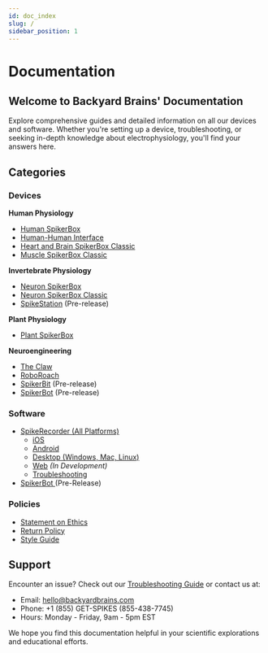 ```yaml
---
id: doc_index
slug: /
sidebar_position: 1
---
```


# Documentation

## Welcome to Backyard Brains' Documentation

Explore comprehensive guides and detailed information on all our devices and software. Whether you're setting up a device, troubleshooting, or seeking in-depth knowledge about electrophysiology, you'll find your answers here.

## Categories

### Devices

**Human Physiology**  
- [Human SpikerBox](./Human/Human-SpikerBox/)  
- [Human-Human Interface](./Human/Human-Human-Interface/)  
- [Heart and Brain SpikerBox Classic](./Human/Heart-and-Brain-SpikerBox-Classic/)  
- [Muscle SpikerBox Classic](./Human/Muscle-SpikerBox-Classic/)  

**Invertebrate Physiology**  
- [Neuron SpikerBox](./Invertebrate/Neuron-SpikerBox/)  
- [Neuron SpikerBox Classic](./Invertebrate/Neuron-SpikerBox-Classic/)  
- [SpikeStation](./Invertebrate/Pre-Release/SpikeStation/)  (Pre-release)

**Plant Physiology**  
- [Plant SpikerBox](./Plant/PlantSpikerBox/)  

**Neuroengineering**  
- [The Claw](./Neuroengineering/Claw/)  
- [RoboRoach](./Neuroengineering/Roboroach/)  
- [SpikerBit](./Neuroengineering/Pre-Release/SpikerBit/)  (Pre-release)  
- [SpikerBot](./Neuroengineering/SpikerBot/)   (Pre-release)  

### Software

- [SpikeRecorder (All Platforms)](./Software/SpikeRecorder/)
  - [iOS](./Software/SpikeRecorder/iOS/)
  - [Android](./Software/SpikeRecorder/Android/)
  - [Desktop (Windows, Mac, Linux)](./Software/SpikeRecorder/Desktop/)
  - [Web](./Software/SpikeRecorder/Web/) *(In Development)*
  - [Troubleshooting](./Software/SpikeRecorder/Troubleshooting/)
- [SpikerBot ](./Software/Pre-Release/SpikerBot/)  (Pre-Release)

### Policies

- [Statement on Ethics](./Policies/Ethics/)
- [Return Policy](./Policies/ReturnPolicy/)
- [Style Guide](./Policies/StyleGuide/)

## Support

Encounter an issue? Check out our [Troubleshooting Guide](./Software/SpikeRecorder/Troubleshooting/) or contact us at:
- Email: hello@backyardbrains.com
- Phone: +1 (855) GET-SPIKES (855-438-7745)
- Hours: Monday - Friday, 9am - 5pm EST

We hope you find this documentation helpful in your scientific explorations and educational efforts.